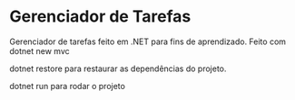 # Gerenciador de Tarefas

Gerenciador de tarefas feito em .NET para fins de aprendizado.
Feito com dotnet new mvc

dotnet restore para restaurar as dependências do projeto.

dotnet run para rodar o projeto
